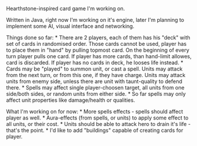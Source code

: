 Hearthstone-inspired card game I'm working on.

Written in Java, right now I'm working on it's engine, later I'm planning to implement some AI, visual interface and networking.

Things done so far: 
	* There are 2 players, each of them has his "deck" with set of cards in randomised order. Those cards cannot be used, player has to place them in "hand" by pulling topmost card. On the beginning of every turn player pulls one card. If player has more cards, than hand-limit allowes, card is discarded. If player has no cards in deck, he looses life instead.
	* Cards may be "played" to summon unit, or cast a spell. Units may attack from the next turn, or from this one, if they have charge. Units may attack units from enemy side, unless there are unit with taunt-quality to defend there.
	* Spells may affect single player-choosen target, all units from one side/both sides, or random units from either side.
	* So far spells may only affect unit properties like damage/health or qualities. 

What I'm working on for now: 
	* More spells effects - spells should affect player as well.
	* Aura-effects (from spells, or units) to apply some effect to all units, or their cost.
	* Units should be able to attack hero to drain it's life - that's the point.
	* I'd like to add "buildings" capable of creating cards for player. 